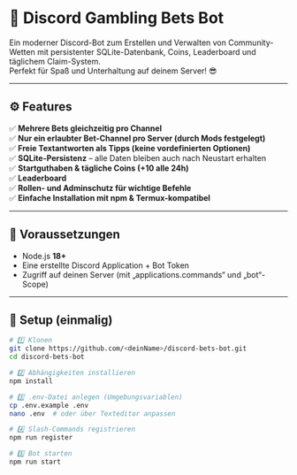 # 🎲 Discord Gambling Bets Bot

Ein moderner Discord-Bot zum Erstellen und Verwalten von Community-Wetten mit persistenter SQLite-Datenbank, Coins, Leaderboard und täglichem Claim-System.  
Perfekt für Spaß und Unterhaltung auf deinem Server! 😎

---

## ⚙️ Features

✅ **Mehrere Bets gleichzeitig pro Channel**  
✅ **Nur ein erlaubter Bet-Channel pro Server (durch Mods festgelegt)**  
✅ **Freie Textantworten als Tipps (keine vordefinierten Optionen)**  
✅ **SQLite-Persistenz** – alle Daten bleiben auch nach Neustart erhalten  
✅ **Startguthaben & tägliche Coins (+10 alle 24h)**  
✅ **Leaderboard**  
✅ **Rollen- und Adminschutz für wichtige Befehle**  
✅ **Einfache Installation mit npm & Termux-kompatibel**

---

## 🧩 Voraussetzungen

- Node.js **18+**  
- Eine erstellte Discord Application + Bot Token  
- Zugriff auf deinen Server (mit „applications.commands“ und „bot“-Scope)

---

## 🚀 Setup (einmalig)

```bash
# 1️⃣ Klonen
git clone https://github.com/<deinName>/discord-bets-bot.git
cd discord-bets-bot

# 2️⃣ Abhängigkeiten installieren
npm install

# 3️⃣ .env-Datei anlegen (Umgebungsvariablen)
cp .env.example .env
nano .env  # oder über Texteditor anpassen

# 4️⃣ Slash-Commands registrieren
npm run register

# 5️⃣ Bot starten
npm run start
